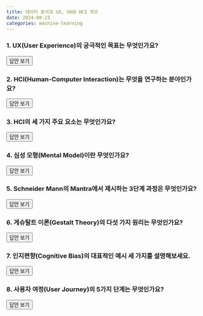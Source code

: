 ```yaml
---
title: 데이터 분석과 UX, UX와 HCI 퀴즈
date: 2024-08-23
categories: machine-learning
---
```


### 1. UX(User Experience)의 궁극적인 목표는 무엇인가요?

<div class="answer">
    <button class="toggle-answer">답안 보기</button>
    <div class="answer-content" style="display: none;">
       <strong>답안:</strong>
       사용자가 제품을 사용할 때 최적의 경험을 제공하는 것입니다.
       <br><strong>이유:</strong> UX는 사용자의 감정과 만족도를 극대화하여 제품의 지속적인 사용을 유도하는 데 중점을 둡니다. 최적의 경험을 제공하는 것이 제품의 성공과 직결됩니다.
    </div>
</div>

### 2. HCI(Human-Computer Interaction)는 무엇을 연구하는 분야인가요?

<div class="answer">
    <button class="toggle-answer">답안 보기</button>
    <div class="answer-content" style="display: none;">
       <strong>답안:</strong>
       인간과 컴퓨터 간의 상호작용을 연구하는 분야입니다.
       <br><strong>이유:</strong> HCI는 사용자가 기술과 어떻게 상호작용하는지를 이해하고, 이를 기반으로 사용자가 더 나은 경험을 할 수 있도록 설계하는 것이 목적입니다.
    </div>
</div>

### 3. HCI의 세 가지 주요 요소는 무엇인가요?

<div class="answer">
    <button class="toggle-answer">답안 보기</button>
    <div class="answer-content" style="display: none;">
       <strong>답안:</strong>
       유용성(Usefulness), 사용성(Usability), 감성(Emotional Impact)입니다.
       <br><strong>이유:</strong> 제품이 사용자의 요구를 얼마나 효과적으로 잘 충족시키는지, 일반 사용자도 쉽게 이해하고 사용할 수 있는지, 그리고 사용자가 그 과정에서 얼마나 긍정적인 감정을 느끼는지를 평가하는 핵심 기준
    </div>
</div>

### 4. 심성 모형(Mental Model)이란 무엇인가요?

<div class="answer">
    <button class="toggle-answer">답안 보기</button>
    <div class="answer-content" style="display: none;">
       <strong>답안:</strong>
       특정 개념, 사물, 사건 등에 대해 개인이 인식하는 이해 구조<br>
       <br><strong>이유:</strong> 사용자가 제품을 어떻게 인식하고 이해하는지에 따라 제품의 사용성과 만족도가 결정되므로, 제품은 사용자가 쉽게 이해할 수 있는, 쉽게 인지할 수 있는 방식으로 설계되어야 합니다.
    </div>
</div>

### 5. Schneider Mann의 Mantra에서 제시하는 3단계 과정은 무엇인가요?

<div class="answer">
    <button class="toggle-answer">답안 보기</button>
    <div class="answer-content" style="display: none;">
       <strong>답안:</strong>
       Overview First, Zoom and Filter, Details on Demand입니다.
       <br><strong>이유:</strong> 사용자가 데이터의 전체적인 개요를 먼저 볼 수 있어야 하고, 
       <br>관심 있는 부분은 확대, 불필요한 정보는 필터링하여서 세부 사항에 집중할 수 있어야 함. 
       <br>그리고 사용자가 필요할 때 언제든지 특정 데이터 포인트나 항목에 대한 정보를 요청할 수 있어야 함
    </div>
</div>

### 6. 게슈탈트 이론(Gestalt Theory)의 다섯 가지 원리는 무엇인가요?

<div class="answer">
    <button class="toggle-answer">답안 보기</button>
    <div class="answer-content" style="display: none;">
       <strong>답안:</strong>
       인간의 인지는 개별이 아닌 전체적인 구조에 근거한다는 이론.
       근접성의 원리, 유사성의 원리, 연속성의 원리, 폐쇄성의 원리, 그림-배경 분리입니다.
       <br><strong>이유:</strong> 가까운 요소끼리는 그룹으로 인식됨
       <br>외관이 유사한 요소들끼리 그룹화됨
       <br>연결된 또는 연속적인 패턴을 가진 요소들이 하나의 연속된 선이나 경로로 인식됨
       <br>불완전한 형태도 완전한 형태로 인식하려는 경향
       <br>어떤 요소를 주요 대상(그림)으로, 나머지를 배경으로 구분하는 능력
    </div>
</div>

### 7. 인지편향(Cognitive Bias)의 대표적인 예시 세 가지를 설명해보세요.

<div class="answer">
    <button class="toggle-answer">답안 보기</button>
    <div class="answer-content" style="display: none;">
       <strong>답안:</strong>
       확증편향(Confirmation Bias), 가용성 휴리스틱(Availability Heuristic), 앵커링(Anchoring)입니다.
       <br>자신의 믿음을 뒷받침하는 근거만 수집하고 해석하는 경향
       <br>쉽게 떠올릴 수 있는 정보를 기반으로 판단하는 경향
       <br>최초의 제시된 정보에 지나치게 의존하여 판단하는 경향
    </div>
</div>

### 8. 사용자 여정(User Journey)의 5가지 단계는 무엇인가요?

<div class="answer">
    <button class="toggle-answer">답안 보기</button>
    <div class="answer-content" style="display: none;">
       <strong>답안:</strong>
       유입, 활동, 재방문, 구매, 추천입니다.
    </div>
</div>
